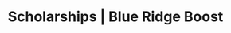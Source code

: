 ---
title: "Scholarships | Blue Ridge Boost"
page_title: "Scholarships at Blue Ridge Boost"
# meta description
description: "Are you interested in coding classes, but can not afford them? Apply for a Blue Ridge Boost scholarship."
draft: false
layout: "scholarships"


scholarships:
- 
    name: "Aicha Amira Wade Scholarship"
    photo: "/images/scholarships/aicha.jpg"
    apply: "https://forms.gle/s4nb6kJ6wNB7FDN56"
    awardees: "Charlotte, Marim, Atyia, Malva"
    alt: "Aicha Amira Wade"
    text: "The Aicha Amira Wade Memorial Scholarship is awarded elementary school girls to advance their education in computing. Each award covers full tuition for one or more classes at Blue Ridge Boost."

- 
    name: "Marieme Imane Wade Scholarship"
    photo: "/images/scholarships/imane.jpg"
    apply: "https://forms.gle/AXBdS1KvmAh9HVR27"
    awardees: "Be the first to apply!"
    alt: "Marieme Imane Wade"
    text: "The Marieme Imane Wade Memorial Scholarship is awarded to middle school girls to advance their education in computing. Each award covers full tuition for one or more classes at Blue Ridge Boost."

- 
    name: "Omar Wade Scholarship"
    photo: "/images/scholarships/omar.jpg"
    apply: "https://forms.gle/ZmjXrpFDrGAHCMqg6"
    awardees: "Ishan, Gabriel, Muhhamad, Yousef, Irteza, Santiago, Eli, Elijah"
    text: "The Omar Wade Memorial Scholarship is awarded to elementary, middle, and high school students from underrepresented groups to advance their education in computing. Each award cover full tuition for one or more classes or camps at Blue Ridge Boost."

---